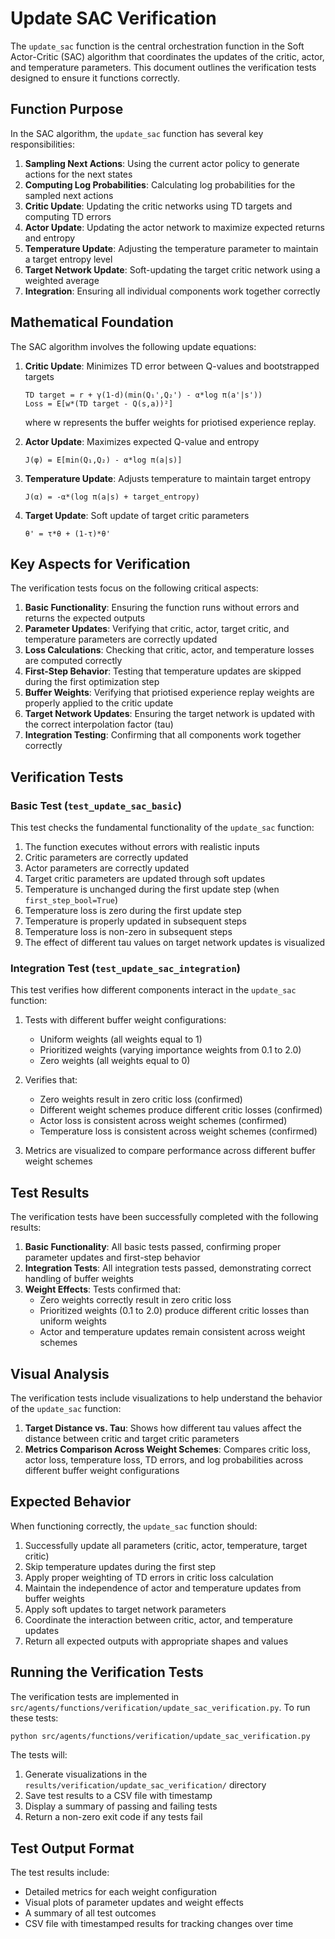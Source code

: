 # Update SAC Verification

The `update_sac` function is the central orchestration function in the Soft Actor-Critic (SAC) algorithm that coordinates the updates of the critic, actor, and temperature parameters. This document outlines the verification tests designed to ensure it functions correctly.

## Function Purpose

In the SAC algorithm, the `update_sac` function has several key responsibilities:

1. **Sampling Next Actions**: Using the current actor policy to generate actions for the next states
2. **Computing Log Probabilities**: Calculating log probabilities for the sampled next actions
3. **Critic Update**: Updating the critic networks using TD targets and computing TD errors
4. **Actor Update**: Updating the actor network to maximize expected returns and entropy
5. **Temperature Update**: Adjusting the temperature parameter to maintain a target entropy level
6. **Target Network Update**: Soft-updating the target critic network using a weighted average
7. **Integration**: Ensuring all individual components work together correctly

## Mathematical Foundation

The SAC algorithm involves the following update equations:

1. **Critic Update**: Minimizes TD error between Q-values and bootstrapped targets
   ```
   TD target = r + γ(1-d)(min(Q₁',Q₂') - α*log π(a'|s'))
   Loss = E[w*(TD target - Q(s,a))²]
   ```
   where w represents the buffer weights for priotised experience replay.

2. **Actor Update**: Maximizes expected Q-value and entropy
   ```
   J(φ) = E[min(Q₁,Q₂) - α*log π(a|s)]
   ```

3. **Temperature Update**: Adjusts temperature to maintain target entropy
   ```
   J(α) = -α*(log π(a|s) + target_entropy)
   ```

4. **Target Update**: Soft update of target critic parameters
   ```
   θ' = τ*θ + (1-τ)*θ'
   ```

## Key Aspects for Verification

The verification tests focus on the following critical aspects:

1. **Basic Functionality**: Ensuring the function runs without errors and returns the expected outputs
2. **Parameter Updates**: Verifying that critic, actor, target critic, and temperature parameters are correctly updated
3. **Loss Calculations**: Checking that critic, actor, and temperature losses are computed correctly
4. **First-Step Behavior**: Testing that temperature updates are skipped during the first optimization step
5. **Buffer Weights**: Verifying that priotised experience replay weights are properly applied to the critic update
6. **Target Network Updates**: Ensuring the target network is updated with the correct interpolation factor (tau)
7. **Integration Testing**: Confirming that all components work together correctly

## Verification Tests

### Basic Test (`test_update_sac_basic`)

This test checks the fundamental functionality of the `update_sac` function:

1. The function executes without errors with realistic inputs
2. Critic parameters are correctly updated
3. Actor parameters are correctly updated
4. Target critic parameters are updated through soft updates
5. Temperature is unchanged during the first update step (when `first_step_bool=True`)
6. Temperature loss is zero during the first update step
7. Temperature is properly updated in subsequent steps
8. Temperature loss is non-zero in subsequent steps
9. The effect of different tau values on target network updates is visualized

### Integration Test (`test_update_sac_integration`)

This test verifies how different components interact in the `update_sac` function:

1. Tests with different buffer weight configurations:
   - Uniform weights (all weights equal to 1)
   - Prioritized weights (varying importance weights from 0.1 to 2.0)
   - Zero weights (all weights equal to 0)
   
2. Verifies that:
   - Zero weights result in zero critic loss (confirmed)
   - Different weight schemes produce different critic losses (confirmed)
   - Actor loss is consistent across weight schemes (confirmed)
   - Temperature loss is consistent across weight schemes (confirmed)

3. Metrics are visualized to compare performance across different buffer weight schemes

## Test Results

The verification tests have been successfully completed with the following results:

1. **Basic Functionality**: All basic tests passed, confirming proper parameter updates and first-step behavior
2. **Integration Tests**: All integration tests passed, demonstrating correct handling of buffer weights
3. **Weight Effects**: Tests confirmed that:
   - Zero weights correctly result in zero critic loss
   - Prioritized weights (0.1 to 2.0) produce different critic losses than uniform weights
   - Actor and temperature updates remain consistent across weight schemes

## Visual Analysis

The verification tests include visualizations to help understand the behavior of the `update_sac` function:

1. **Target Distance vs. Tau**: Shows how different tau values affect the distance between critic and target critic parameters
2. **Metrics Comparison Across Weight Schemes**: Compares critic loss, actor loss, temperature loss, TD errors, and log probabilities across different buffer weight configurations

## Expected Behavior

When functioning correctly, the `update_sac` function should:

1. Successfully update all parameters (critic, actor, temperature, target critic)
2. Skip temperature updates during the first step
3. Apply proper weighting of TD errors in critic loss calculation
4. Maintain the independence of actor and temperature updates from buffer weights
5. Apply soft updates to target network parameters
6. Coordinate the interaction between critic, actor, and temperature updates
7. Return all expected outputs with appropriate shapes and values

## Running the Verification Tests

The verification tests are implemented in `src/agents/functions/verification/update_sac_verification.py`. To run these tests:

```bash
python src/agents/functions/verification/update_sac_verification.py
```

The tests will:
1. Generate visualizations in the `results/verification/update_sac_verification/` directory
2. Save test results to a CSV file with timestamp
3. Display a summary of passing and failing tests
4. Return a non-zero exit code if any tests fail

## Test Output Format

The test results include:
- Detailed metrics for each weight configuration
- Visual plots of parameter updates and weight effects
- A summary of all test outcomes
- CSV file with timestamped results for tracking changes over time 